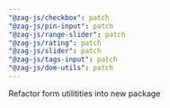 ```yaml
---
"@zag-js/checkbox": patch
"@zag-js/pin-input": patch
"@zag-js/range-slider": patch
"@zag-js/rating": patch
"@zag-js/slider": patch
"@zag-js/tags-input": patch
"@zag-js/dom-utils": patch
---
```


Refactor form utilitities into new package
